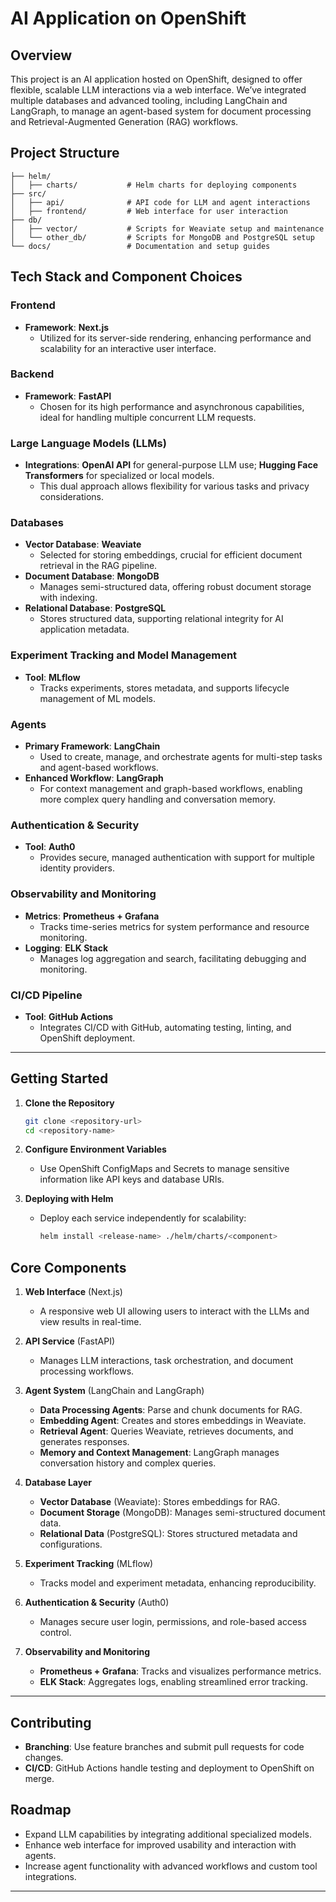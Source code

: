 # AI Application on OpenShift

## Overview
This project is an AI application hosted on OpenShift, designed to offer flexible, scalable LLM interactions via a web interface. We’ve integrated multiple databases and advanced tooling, including LangChain and LangGraph, to manage an agent-based system for document processing and Retrieval-Augmented Generation (RAG) workflows.

## Project Structure
```plaintext
├── helm/
│   ├── charts/           # Helm charts for deploying components
├── src/
│   ├── api/              # API code for LLM and agent interactions
│   ├── frontend/         # Web interface for user interaction
├── db/
│   ├── vector/           # Scripts for Weaviate setup and maintenance
│   └── other_db/         # Scripts for MongoDB and PostgreSQL setup
└── docs/                 # Documentation and setup guides
```

## Tech Stack and Component Choices

### Frontend
- **Framework**: **Next.js**
  - Utilized for its server-side rendering, enhancing performance and scalability for an interactive user interface.

### Backend
- **Framework**: **FastAPI**
  - Chosen for its high performance and asynchronous capabilities, ideal for handling multiple concurrent LLM requests.

### Large Language Models (LLMs)
- **Integrations**: **OpenAI API** for general-purpose LLM use; **Hugging Face Transformers** for specialized or local models.
  - This dual approach allows flexibility for various tasks and privacy considerations.

### Databases
- **Vector Database**: **Weaviate**
  - Selected for storing embeddings, crucial for efficient document retrieval in the RAG pipeline.
- **Document Database**: **MongoDB**
  - Manages semi-structured data, offering robust document storage with indexing.
- **Relational Database**: **PostgreSQL**
  - Stores structured data, supporting relational integrity for AI application metadata.

### Experiment Tracking and Model Management
- **Tool**: **MLflow**
  - Tracks experiments, stores metadata, and supports lifecycle management of ML models.

### Agents
- **Primary Framework**: **LangChain**
  - Used to create, manage, and orchestrate agents for multi-step tasks and agent-based workflows.
- **Enhanced Workflow**: **LangGraph**
  - For context management and graph-based workflows, enabling more complex query handling and conversation memory.

### Authentication & Security
- **Tool**: **Auth0**
  - Provides secure, managed authentication with support for multiple identity providers.

### Observability and Monitoring
- **Metrics**: **Prometheus + Grafana**
  - Tracks time-series metrics for system performance and resource monitoring.
- **Logging**: **ELK Stack**
  - Manages log aggregation and search, facilitating debugging and monitoring.

### CI/CD Pipeline
- **Tool**: **GitHub Actions**
  - Integrates CI/CD with GitHub, automating testing, linting, and OpenShift deployment.

---

## Getting Started

1. **Clone the Repository**
   ```bash
   git clone <repository-url>
   cd <repository-name>
   ```

2. **Configure Environment Variables**
   - Use OpenShift ConfigMaps and Secrets to manage sensitive information like API keys and database URIs.

3. **Deploying with Helm**
   - Deploy each service independently for scalability:
     ```bash
     helm install <release-name> ./helm/charts/<component>
     ```

## Core Components

1. **Web Interface** (Next.js)
   - A responsive web UI allowing users to interact with the LLMs and view results in real-time.

2. **API Service** (FastAPI)
   - Manages LLM interactions, task orchestration, and document processing workflows.

3. **Agent System** (LangChain and LangGraph)
   - **Data Processing Agents**: Parse and chunk documents for RAG.
   - **Embedding Agent**: Creates and stores embeddings in Weaviate.
   - **Retrieval Agent**: Queries Weaviate, retrieves documents, and generates responses.
   - **Memory and Context Management**: LangGraph manages conversation history and complex queries.

4. **Database Layer**
   - **Vector Database** (Weaviate): Stores embeddings for RAG.
   - **Document Storage** (MongoDB): Manages semi-structured document data.
   - **Relational Data** (PostgreSQL): Stores structured metadata and configurations.

5. **Experiment Tracking** (MLflow)
   - Tracks model and experiment metadata, enhancing reproducibility.

6. **Authentication & Security** (Auth0)
   - Manages secure user login, permissions, and role-based access control.

7. **Observability and Monitoring**
   - **Prometheus + Grafana**: Tracks and visualizes performance metrics.
   - **ELK Stack**: Aggregates logs, enabling streamlined error tracking.

---

## Contributing

- **Branching**: Use feature branches and submit pull requests for code changes.
- **CI/CD**: GitHub Actions handle testing and deployment to OpenShift on merge.

## Roadmap

- Expand LLM capabilities by integrating additional specialized models.
- Enhance web interface for improved usability and interaction with agents.
- Increase agent functionality with advanced workflows and custom tool integrations.

---


